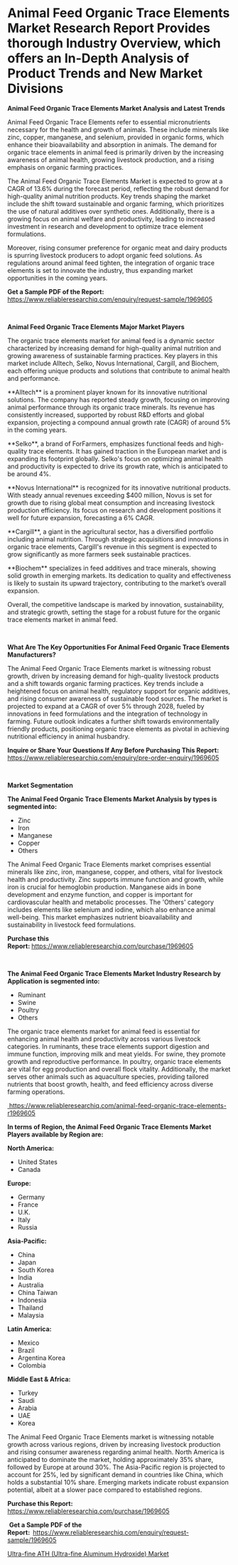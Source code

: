 <p><h1>Animal Feed Organic Trace Elements Market Research Report Provides thorough Industry Overview, which offers an In-Depth Analysis of Product Trends and New Market Divisions</h1></p><p><strong>Animal Feed Organic Trace Elements Market Analysis and Latest Trends</strong></p>
<p><p>Animal Feed Organic Trace Elements refer to essential micronutrients necessary for the health and growth of animals. These include minerals like zinc, copper, manganese, and selenium, provided in organic forms, which enhance their bioavailability and absorption in animals. The demand for organic trace elements in animal feed is primarily driven by the increasing awareness of animal health, growing livestock production, and a rising emphasis on organic farming practices.</p><p>The Animal Feed Organic Trace Elements Market is expected to grow at a CAGR of 13.6% during the forecast period, reflecting the robust demand for high-quality animal nutrition products. Key trends shaping the market include the shift toward sustainable and organic farming, which prioritizes the use of natural additives over synthetic ones. Additionally, there is a growing focus on animal welfare and productivity, leading to increased investment in research and development to optimize trace element formulations.</p><p>Moreover, rising consumer preference for organic meat and dairy products is spurring livestock producers to adopt organic feed solutions. As regulations around animal feed tighten, the integration of organic trace elements is set to innovate the industry, thus expanding market opportunities in the coming years.</p></p>
<p><strong>Get a Sample PDF of the Report:&nbsp;</strong> <a href="https://www.reliableresearchiq.com/enquiry/request-sample/1969605?utm_campaign=3080&utm_medium=2&utm_source=Github&utm_content=ia&utm_term=03042025&utm_id=animal-feed-organic-trace-elements">https://www.reliableresearchiq.com/enquiry/request-sample/1969605</a></p>
<p>&nbsp;</p>
<p><strong>Animal Feed Organic Trace Elements Major Market Players</strong></p>
<p><p>The organic trace elements market for animal feed is a dynamic sector characterized by increasing demand for high-quality animal nutrition and growing awareness of sustainable farming practices. Key players in this market include Alltech, Selko, Novus International, Cargill, and Biochem, each offering unique products and solutions that contribute to animal health and performance.</p><p>**Alltech** is a prominent player known for its innovative nutritional solutions. The company has reported steady growth, focusing on improving animal performance through its organic trace minerals. Its revenue has consistently increased, supported by robust R&D efforts and global expansion, projecting a compound annual growth rate (CAGR) of around 5% in the coming years.</p><p>**Selko**, a brand of ForFarmers, emphasizes functional feeds and high-quality trace elements. It has gained traction in the European market and is expanding its footprint globally. Selko's focus on optimizing animal health and productivity is expected to drive its growth rate, which is anticipated to be around 4%.</p><p>**Novus International** is recognized for its innovative nutritional products. With steady annual revenues exceeding $400 million, Novus is set for growth due to rising global meat consumption and increasing livestock production efficiency. Its focus on research and development positions it well for future expansion, forecasting a 6% CAGR.</p><p>**Cargill**, a giant in the agricultural sector, has a diversified portfolio including animal nutrition. Through strategic acquisitions and innovations in organic trace elements, Cargill's revenue in this segment is expected to grow significantly as more farmers seek sustainable practices.</p><p>**Biochem** specializes in feed additives and trace minerals, showing solid growth in emerging markets. Its dedication to quality and effectiveness is likely to sustain its upward trajectory, contributing to the market’s overall expansion.</p><p>Overall, the competitive landscape is marked by innovation, sustainability, and strategic growth, setting the stage for a robust future for the organic trace elements market in animal feed.</p></p>
<p>&nbsp;</p>
<p><strong>What Are The Key Opportunities For Animal Feed Organic Trace Elements Manufacturers?</strong></p>
<p><p>The Animal Feed Organic Trace Elements market is witnessing robust growth, driven by increasing demand for high-quality livestock products and a shift towards organic farming practices. Key trends include a heightened focus on animal health, regulatory support for organic additives, and rising consumer awareness of sustainable food sources. The market is projected to expand at a CAGR of over 5% through 2028, fueled by innovations in feed formulations and the integration of technology in farming. Future outlook indicates a further shift towards environmentally friendly products, positioning organic trace elements as pivotal in achieving nutritional efficiency in animal husbandry.</p></p>
<p><strong>Inquire or Share Your Questions If Any Before Purchasing This Report:</strong> <a href="https://www.reliableresearchiq.com/enquiry/pre-order-enquiry/1969605?utm_campaign=3080&utm_medium=2&utm_source=Github&utm_content=ia&utm_term=03042025&utm_id=animal-feed-organic-trace-elements">https://www.reliableresearchiq.com/enquiry/pre-order-enquiry/1969605</a></p>
<p>&nbsp;</p>
<p><strong>Market Segmentation</strong></p>
<p><strong>The Animal Feed Organic Trace Elements Market Analysis by types is segmented into:</strong></p>
<p><ul><li>Zinc</li><li>Iron</li><li>Manganese</li><li>Copper</li><li>Others</li></ul></p>
<p><p>The Animal Feed Organic Trace Elements market comprises essential minerals like zinc, iron, manganese, copper, and others, vital for livestock health and productivity. Zinc supports immune function and growth, while iron is crucial for hemoglobin production. Manganese aids in bone development and enzyme function, and copper is important for cardiovascular health and metabolic processes. The 'Others' category includes elements like selenium and iodine, which also enhance animal well-being. This market emphasizes nutrient bioavailability and sustainability in livestock feed formulations.</p></p>
<p><strong>Purchase this Report:&nbsp;</strong><a href="https://www.reliableresearchiq.com/purchase/1969605?utm_campaign=3080&utm_medium=2&utm_source=Github&utm_content=ia&utm_term=03042025&utm_id=animal-feed-organic-trace-elements">https://www.reliableresearchiq.com/purchase/1969605</a></p>
<p>&nbsp;</p>
<p><strong>The Animal Feed Organic Trace Elements Market Industry Research by Application is segmented into:</strong></p>
<p><ul><li>Ruminant</li><li>Swine</li><li>Poultry</li><li>Others</li></ul></p>
<p><p>The organic trace elements market for animal feed is essential for enhancing animal health and productivity across various livestock categories. In ruminants, these trace elements support digestion and immune function, improving milk and meat yields. For swine, they promote growth and reproductive performance. In poultry, organic trace elements are vital for egg production and overall flock vitality. Additionally, the market serves other animals such as aquaculture species, providing tailored nutrients that boost growth, health, and feed efficiency across diverse farming operations.</p></p>
<p><a href="https://www.reliableresearchiq.com/animal-feed-organic-trace-elements-r1969605?utm_campaign=3080&utm_medium=2&utm_source=Github&utm_content=ia&utm_term=03042025&utm_id=animal-feed-organic-trace-elements">&nbsp;https://www.reliableresearchiq.com/animal-feed-organic-trace-elements-r1969605</a></p>
<p><strong>In terms of Region, the Animal Feed Organic Trace Elements Market Players available by Region are:</strong></p>
<p>
    <p> <strong> North America: </strong>
        <ul>
            <li>United States</li>
            <li>Canada</li>
        </ul>
        </p> 
    <p> <strong> Europe: </strong>
        <ul>
            <li>Germany</li>
            <li>France</li>
            <li>U.K.</li>
            <li>Italy</li>
            <li>Russia</li>
        </ul>
        </p> 
    <p> <strong> Asia-Pacific: </strong>
        <ul>
            <li>China</li>
            <li>Japan</li>
            <li>South Korea</li>
            <li>India</li>
            <li>Australia</li>
            <li>China Taiwan</li>
            <li>Indonesia</li>
            <li>Thailand</li>
            <li>Malaysia</li>
        </ul>
        </p> 
    <p> <strong> Latin America: </strong>
        <ul>
            <li>Mexico</li>
            <li>Brazil</li>
            <li>Argentina Korea</li>
            <li>Colombia</li>
        </ul>
        </p> 
    <p> <strong> Middle East & Africa: </strong>
        <ul>
            <li>Turkey</li>
            <li>Saudi</li>
            <li>Arabia</li>
            <li>UAE</li>
            <li>Korea</li>
        </ul>
    </p>
    </p>
<p><p>The Animal Feed Organic Trace Elements market is witnessing notable growth across various regions, driven by increasing livestock production and rising consumer awareness regarding animal health. North America is anticipated to dominate the market, holding approximately 35% share, followed by Europe at around 30%. The Asia-Pacific region is projected to account for 25%, led by significant demand in countries like China, which holds a substantial 10% share. Emerging markets indicate robust expansion potential, albeit at a slower pace compared to established regions.</p></p>
<p><strong>Purchase this Report: </strong><a href="https://www.reliableresearchiq.com/purchase/1969605?utm_campaign=3080&utm_medium=2&utm_source=Github&utm_content=ia&utm_term=03042025&utm_id=animal-feed-organic-trace-elements">https://www.reliableresearchiq.com/purchase/1969605</a></p>
<p>&nbsp;<strong>Get a Sample PDF of the Report:&nbsp;&nbsp;</strong><a href="https://www.reliableresearchiq.com/enquiry/request-sample/1969605?utm_campaign=3080&utm_medium=2&utm_source=Github&utm_content=ia&utm_term=03042025&utm_id=animal-feed-organic-trace-elements">https://www.reliableresearchiq.com/enquiry/request-sample/1969605</a></p>
<p><strong></strong></p>
<p><p><a href="https://github.com/pidlisseas/Market-Research-Report-List-1/blob/main/ultra-fine-ath-ultra-fine-aluminum-hydroxide-market.md?utm_campaign=3080&utm_medium=2&utm_source=Github&utm_content=ia&utm_term=03042025&utm_id=animal-feed-organic-trace-elements">Ultra-fine ATH (Ultra-fine Aluminum Hydroxide) Market</a></p></p>